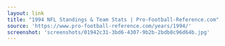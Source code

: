 ```yaml
---
layout: link
title: "1994 NFL Standings & Team Stats | Pro-Football-Reference.com"
source: 'https://www.pro-football-reference.com/years/1994/'
screenshot: 'screenshots/01942c31-3bd6-4307-9b2b-2bdb8c96d64b.jpg'
---
```


